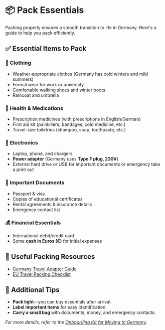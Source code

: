 # 📦 Pack Essentials

Packing properly ensures a smooth transition to life in Germany. Here's a guide to help you pack efficiently.

## ✅ Essential Items to Pack
### 🧳 **Clothing**
- Weather-appropriate clothes (Germany has cold winters and mild summers)
- Formal wear for work or university
- Comfortable walking shoes and winter boots
- Raincoat and umbrella

### 🏥 **Health & Medications**
- Prescription medicines (with prescriptions in English/German)
- First aid kit (painkillers, bandages, cold medicine, etc.)
- Travel-size toiletries (shampoo, soap, toothpaste, etc.)

### 🔌 **Electronics**
- Laptop, phone, and chargers
- **Power adapter** (Germany uses **Type F plug, 230V**)
- External hard drive or USB for important documents or emergency take a print out

### 📜 **Important Documents**
- Passport & visa
- Copies of educational certificates
- Rental agreements & insurance details
- Emergency contact list

### 💰 **Financial Essentials**
- International debit/credit card
- Some **cash in Euros (€)** for initial expenses

## 📌 Useful Packing Resources
- [Germany Travel Adapter Guide](https://www.power-plugs-sockets.com/germany/)
- [EU Travel Packing Checklist](https://www.ricksteves.com/travel-tips/packing-light/ricks-packing-list)

## 📜 Additional Tips
- **Pack light**—you can buy essentials after arrival.
- **Label important items** for easy identification.
- **Carry a small bag** with documents, money, and emergency contacts.

_For more details, refer to the [Onboarding Kit for Moving to Germany](../Germany_Onboarding_Kit.md)_.
